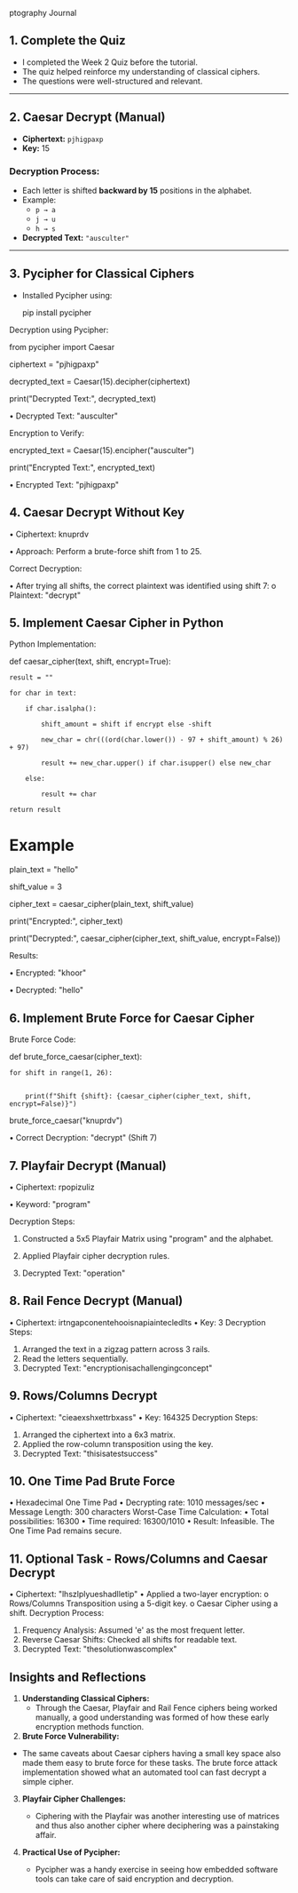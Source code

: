 ptography Journal
## 1. Complete the Quiz
- I completed the Week 2 Quiz before the tutorial.
- The quiz helped reinforce my understanding of classical ciphers.
- The questions were well-structured and relevant.
---
## 2. Caesar Decrypt (Manual)
- **Ciphertext:** `pjhigpaxp`
- **Key:** 15

### Decryption Process:
- Each letter is shifted **backward by 15** positions in the alphabet.
- Example:  
  - `p → a`  
  - `j → u`  
  - `h → s`  
- **Decrypted Text:** `"ausculter"`

---

## 3. Pycipher for Classical Ciphers

- Installed Pycipher using:
  
  pip install pycipher
  
Decryption using Pycipher:

from pycipher import Caesar

ciphertext = "pjhigpaxp"

decrypted_text = Caesar(15).decipher(ciphertext)

print("Decrypted Text:", decrypted_text)

•	Decrypted Text: "ausculter"

Encryption to Verify:

encrypted_text = Caesar(15).encipher("ausculter")

print("Encrypted Text:", encrypted_text)

•	Encrypted Text: "pjhigpaxp"

## 4. Caesar Decrypt Without Key

•	Ciphertext: knuprdv

•	Approach: Perform a brute-force shift from 1 to 25.

Correct Decryption:

•	After trying all shifts, the correct plaintext was identified using shift 7:
o	Plaintext: "decrypt"

## 5. Implement Caesar Cipher in Python
Python Implementation:

def caesar_cipher(text, shift, encrypt=True):

    result = ""
    
    for char in text:
    
        if char.isalpha():
        
            shift_amount = shift if encrypt else -shift
            
            new_char = chr(((ord(char.lower()) - 97 + shift_amount) % 26) + 97)
            
            result += new_char.upper() if char.isupper() else new_char
            
        else:
        
            result += char
            
    return result

# Example

plain_text = "hello"

shift_value = 3

cipher_text = caesar_cipher(plain_text, shift_value)

print("Encrypted:", cipher_text)

print("Decrypted:", caesar_cipher(cipher_text, shift_value, encrypt=False))

Results:

•	Encrypted: "khoor"

•	Decrypted: "hello"

## 6. Implement Brute Force for Caesar Cipher

Brute Force Code:

def brute_force_caesar(cipher_text):

    for shift in range(1, 26):

    
        print(f"Shift {shift}: {caesar_cipher(cipher_text, shift, encrypt=False)}")
        
brute_force_caesar("knuprdv")

•	Correct Decryption: "decrypt" (Shift 7)


## 7. Playfair Decrypt (Manual)

•	Ciphertext: rpopizuliz

•	Keyword: "program"

Decryption Steps:

1.	Constructed a 5x5 Playfair Matrix using "program" and the alphabet.
   
3.	Applied Playfair cipher decryption rules.
   
5.	Decrypted Text: "operation"

## 8. Rail Fence Decrypt (Manual)
•	Ciphertext: irtngapconentehooisnapiaintecledlts
•	Key: 3
Decryption Steps:
1.	Arranged the text in a zigzag pattern across 3 rails.
2.	Read the letters sequentially.
3.	Decrypted Text: "encryptionisachallengingconcept"

## 9. Rows/Columns Decrypt
•	Ciphertext: "cieaexshxettrbxass"
•	Key: 164325
Decryption Steps:
1.	Arranged the ciphertext into a 6x3 matrix.
2.	Applied the row-column transposition using the key.
3.	Decrypted Text: "thisisatestsuccess"

## 10. One Time Pad Brute Force
•	Hexadecimal One Time Pad
•	Decrypting rate: 1010 messages/sec
•	Message Length: 300 characters
Worst-Case Time Calculation:
•	Total possibilities: 16300
•	Time required: 16300/1010
•	Result: Infeasible. The One Time Pad remains secure.
## 11. Optional Task - Rows/Columns and Caesar Decrypt
•	Ciphertext: "lhszlplyueshadlletip"
•	Applied a two-layer encryption:
o	Rows/Columns Transposition using a 5-digit key.
o	Caesar Cipher using a shift.
Decryption Process:
1.	Frequency Analysis: Assumed 'e' as the most frequent letter.
2.	Reverse Caesar Shifts: Checked all shifts for readable text.
3.	Decrypted Text: "thesolutionwascomplex"
## Insights and Reflections
1. **Understanding Classical Ciphers:**  
   -  Through the Caesar, Playfair and Rail Fence ciphers being worked manually, a good understanding was formed of how these early encryption methods function.  
 2. **Brute Force Vulnerability:**  
   -  The same caveats about Caesar ciphers having a small key space also made them easy to brute force for these tasks. The brute force attack implementation showed what an automated tool can fast decrypt a simple cipher.
3. **Playfair Cipher Challenges:**  
   -   Ciphering with the Playfair was another interesting use of matrices and thus also another cipher where deciphering was a painstaking affair.  

4. **Practical Use of Pycipher:**  
   -   Pycipher was a handy exercise in seeing how embedded software tools can take care of said encryption and decryption.  



